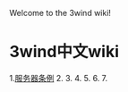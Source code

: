 Welcome to the 3wind wiki!
# **3wind中文wiki**
1.[服务器条例](https://github.com/doubiovo/3wind/wiki/%E6%9C%8D%E5%8A%A1%E5%99%A8%E6%9D%A1%E4%BE%8B)
2.
3.
4.
5.
6.
7.